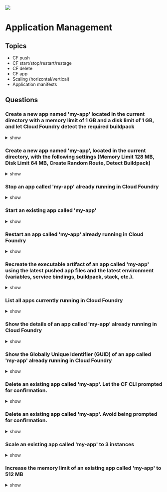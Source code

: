 ![](https://ga4gh.azurewebsites.net/api?repo=CFCD-exercises/application_management&empty)
# Application Management

## Topics

- CF push
- CF start/stop/restart/restage
- CF delete
- CF app
- Scaling (horizontal/vertical)
- Application manifests

## Questions

### Create a new app named 'my-app' located in the current directory with a memory limit of 1 GB and a disk limit of 1 GB, and let Cloud Foundry detect the required buildpack

<details><summary>show</summary>
<p>

```bash
cf push my-app
```
<blockquote>
The arguments for a memory limit and a disk limit can be avoided, because 1 GB is the default value
</blockquote>

</p>
</details>

### Create a new app named 'my-app', located in the current directory, with the following settings (Memory Limit 128 MB, Disk Limit 64 MB, Create Random Route, Detect Buildpack)

<details><summary>show</summary>
<p>

```bash
cf push my-app -m 128M -k 64M --random-route
```

</p>
</details>

### Stop an app called 'my-app' already running in Cloud Foundry

<details><summary>show</summary>
<p>

```bash
cf stop my-app
```

Alternatively, you can use the alias

```bash
cf sp my-app
```

</p>
</details>

### Start an existing app called 'my-app'

<details><summary>show</summary>
<p>

```bash
cf start my-app
```

Alternatively, you can use the alias

```bash
cf st my-app
```

</p>
</details>

### Restart an app called 'my-app' already running in Cloud Foundry

<details><summary>show</summary>
<p>

```bash
cf restart my-app
```

Alternatively, you can use the alias

```bash
cf rs my-app
```

</p>
</details>

### Recreate the executable artifact of an app called 'my-app' using the latest pushed app files and the latest environment (variables, service bindings, buildpack, stack, etc.).

<details><summary>show</summary>
<p>

```bash
cf restage my-app
```

Alternatively, you can use the alias

```bash
cf rg my-app
```

</p>
</details>

### List all apps currently running in Cloud Foundry

<details><summary>show</summary>
<p>

```bash
cf apps
```

Alternatively, you can use the alias 'a'

```bash
cf a
```

</p>
</details>

### Show the details of an app called 'my-app' already running in Cloud Foundry

<details><summary>show</summary>
<p>

```bash
cf app my-app
```

</p>
</details>

### Show the Globally Unique Identifier (GUID) of an app called 'my-app' already running in Cloud Foundry

<details><summary>show</summary>
<p>

```bash
cf app my-app --guid
```

</p>
</details>

### Delete an existing app called 'my-app'. Let the CF CLI prompted for confirmation.

<details><summary>show</summary>
<p>

```bash
cf delete my-app
```

</p>
</details>

### Delete an existing app called 'my-app'. Avoid being prompted for confirmation.

<details><summary>show</summary>
<p>

```bash
cf delete my-app -f
```

</p>
</details>

### Scale an existing app called 'my-app' to 3 instances

<details><summary>show</summary>
<p>

```bash
cf scale my-app -i 3
```

</p>
</details>

### Increase the memory limit of an existing app called 'my-app' to 512 MB

<details><summary>show</summary>
<p>

```bash
cf scale my-app -m 512M
```

### Increase the disk limit of an existing app called 'my-app' to 1 GB

<details><summary>show</summary>
<p>

```bash
cf scale my-app -k 1G
```

</p>
</details>
